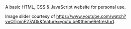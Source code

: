 A basic HTML, CSS & JavaScript website for personal use.

Image slider courtesy of https://www.youtube.com/watch?v=OTjmnF27ADk&feature=youtu.be&themeRefresh=1.
